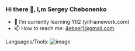 ### Hi there 👋, I,m Sergey Chebonenko
- 🌱 I’m currently learning YII2 (yiiframework.com)
- 📫 How to reach me: 4ebser1@gmail.com

Languages/Tools:
![image](https://github.com/BolshoeSpasibo/BolshoeSpasibo/assets/78027962/16ff7c71-fc76-4fe5-87c7-e60fd09d48a5)

